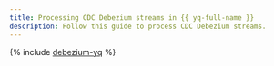 ```yaml
---
title: Processing CDC Debezium streams in {{ yq-full-name }}
description: Follow this guide to process CDC Debezium streams.
---
```


{% include [debezium-yq](../../_tutorials/dataplatform/debezium-yq.md) %}
